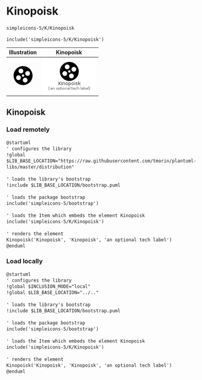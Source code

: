 # Kinopoisk


```text
simpleicons-5/K/Kinopoisk
```

```text
include('simpleicons-5/K/Kinopoisk')
```



| Illustration | Kinopoisk |
| :---: | :---: |
| ![illustration for Illustration](../../simpleicons-5/K/Kinopoisk.png) | ![illustration for Kinopoisk](../../simpleicons-5/K/Kinopoisk.Local.png) |




## Kinopoisk

### Load remotely
```plantuml
@startuml
' configures the library
!global $LIB_BASE_LOCATION="https://raw.githubusercontent.com/tmorin/plantuml-libs/master/distribution"

' loads the library's bootstrap
!include $LIB_BASE_LOCATION/bootstrap.puml

' loads the package bootstrap
include('simpleicons-5/bootstrap')

' loads the Item which embeds the element Kinopoisk
include('simpleicons-5/K/Kinopoisk')

' renders the element
Kinopoisk('Kinopoisk', 'Kinopoisk', 'an optional tech label')
@enduml
```

### Load locally
```plantuml
@startuml
' configures the library
!global $INCLUSION_MODE="local"
!global $LIB_BASE_LOCATION="../.."

' loads the library's bootstrap
!include $LIB_BASE_LOCATION/bootstrap.puml

' loads the package bootstrap
include('simpleicons-5/bootstrap')

' loads the Item which embeds the element Kinopoisk
include('simpleicons-5/K/Kinopoisk')

' renders the element
Kinopoisk('Kinopoisk', 'Kinopoisk', 'an optional tech label')
@enduml
```

